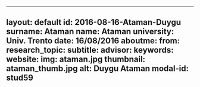 ---
layout: default 
id: 2016-08-16-Ataman-Duygu
surname: Ataman
name: Ataman
university: Univ. Trento
date: 16/08/2016
aboutme: 
from: 
research_topic: 
subtitle: 
advisor: 
keywords: 
website: 
img: ataman.jpg
thumbnail: ataman_thumb.jpg
alt: Duygu Ataman
modal-id: stud59
------
